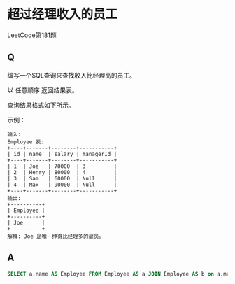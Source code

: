 # 超过经理收入的员工
LeetCode第181题

## Q
编写一个SQL查询来查找收入比经理高的员工。

以 任意顺序 返回结果表。

查询结果格式如下所示。

示例：
```
输入: 
Employee 表:
+----+-------+--------+-----------+
| id | name  | salary | managerId |
+----+-------+--------+-----------+
| 1  | Joe   | 70000  | 3         |
| 2  | Henry | 80000  | 4         |
| 3  | Sam   | 60000  | Null      |
| 4  | Max   | 90000  | Null      |
+----+-------+--------+-----------+
输出: 
+----------+
| Employee |
+----------+
| Joe      |
+----------+
解释: Joe 是唯一挣得比经理多的雇员。
```

## A

```sql
SELECT a.name AS Employee FROM Employee AS a JOIN Employee AS b on a.managerId = b.id WHERE a.salary > b.salary;
```
